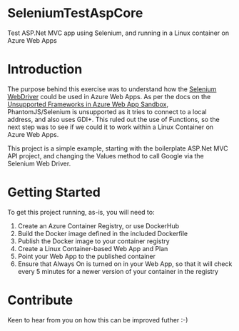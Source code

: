 # SeleniumTestAspCore
Test ASP.Net MVC app using Selenium, and running in a Linux container on Azure Web Apps

# Introduction
The purpose behind this exercise was to understand how the [Selenium WebDriver](https://www.seleniumhq.org/projects/webdriver/) could be used in Azure Web Apps.  As per the docs on the [Unsupported Frameworks in Azure Web App Sandbox](https://github.com/projectkudu/kudu/wiki/Azure-Web-App-sandbox#unsupported-frameworks), PhantomJS/Selenium is unsupported as it tries to connect to a local address, and also uses GDI+.  This ruled out the use of Functions, so the next step was to see if we could it to work within a Linux Container on Azure Web Apps.

This project is a simple example, starting with the boilerplate ASP.Net MVC API project, and changing the Values method to call Google via the Selenium Web Driver.

# Getting Started
To get this project running, as-is, you will need to:
1. Create an Azure Container Registry, or use DockerHub
2. Build the Docker image defined in the included Dockerfile
3. Publish the Docker image to your container registry 
4. Create a Linux Container-based Web App and Plan
5. Point your Web App to the published container
6. Ensure that Always On is turned on in your Web App, so that it will check every 5 minutes for a newer version of  your container in the registry

# Contribute
Keen to hear from you on how this can be improved futher :-)
